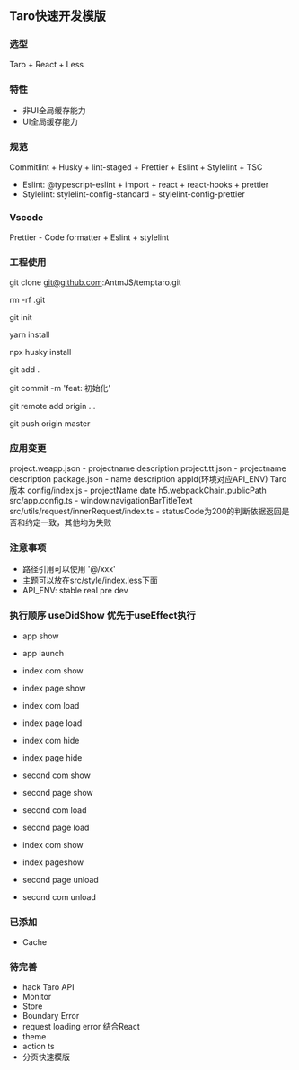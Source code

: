 ## Taro快速开发模版

### 选型

Taro + React + Less

### 特性

- 非UI全局缓存能力
- UI全局缓存能力

### 规范

Commitlint + Husky + lint-staged + Prettier + Eslint + Stylelint + TSC

- Eslint: @typescript-eslint + import + react + react-hooks + prettier
- Stylelint: stylelint-config-standard + stylelint-config-prettier

### Vscode

Prettier - Code formatter + Eslint + stylelint


### 工程使用

git clone git@github.com:AntmJS/temptaro.git

rm -rf .git

git init

yarn install

npx husky install

git add .

git commit -m 'feat: 初始化'

git remote add origin ...

git push origin master

### 应用变更

project.weapp.json - projectname description
project.tt.json - projectname description
package.json - name description appId(环境对应API_ENV) Taro版本
config/index.js - projectName date h5.webpackChain.publicPath
src/app.config.ts - window.navigationBarTitleText
src/utils/request/innerRequest/index.ts - statusCode为200的判断依据返回是否和约定一致，其他均为失败

### 注意事项

- 路径引用可以使用 '@/xxx'
- 主题可以放在src/style/index.less下面
- API_ENV: stable real pre dev

### 执行顺序 useDidShow 优先于useEffect执行

- app show
- app launch

- index com show
- index page show
- index com load
- index page load

- index com hide
- index page hide

- second com show
- second page show
- second com load
- second page load

- index com show
- index pageshow

- second page unload
- second com unload

### 已添加

- Cache

### 待完善

- hack Taro API
- Monitor
- Store
- Boundary Error
- request loading error 结合React
- theme
- action ts
- 分页快速模版